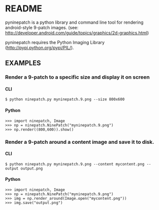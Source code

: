 # README

pyninepatch is a python library and command line tool for rendering android-style 9-patch images.
(see: http://developer.android.com/guide/topics/graphics/2d-graphics.html)

pyninepatch requires the Python Imaging Library (http://pypi.python.org/pypi/PIL/).



## EXAMPLES

### Render a 9-patch to a specific size and display it on screen

#### CLI

    $ python ninepatch.py myninepatch.9.png --size 800x600

#### Python
    >>> import ninepatch, Image
    >>> np = ninepatch.NinePatch("myninepatch.9.png")
    >>> np.render((800,600)).show()


### Render a 9-patch around a content image and save it to disk.

#### CLI

    $ python ninepatch.py myninepatch.9.png --content mycontent.png --output output.png

#### Python

    >>> import ninepatch, Image
    >>> np = ninepatch.NinePatch("myninepatch.9.png")
    >>> img = np.render_around(Image.open("mycontent.png"))
    >>> img.save("output.png")


